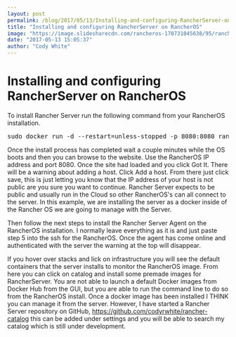 ```yaml
---
layout: post
permalink: /blog/2017/05/13/Installing-and-configuring-RancherServer-on-RancherOS/
title: "Installing and configuring RancherServer on RancherOS"
image: "https://image.slidesharecdn.com/rancheros-170731045638/95/rancher-os-a-simplified-linux-distribution-built-from-containers-for-containers-1-638.jpg?cb=1501477377"
date: "2017-05-13 15:05:37"
author: "Cody White"
---
```

<h1>Installing and configuring RancherServer on RancherOS</h1>

To install Rancher Server run the following command from your RancherOS installation.
<pre lang="bash">sudo docker run -d --restart=unless-stopped -p 8080:8080 rancher/server
</pre>
Once the install process has completed wait a couple minutes while the OS boots and then you can browse to the website. Use the RancherOS IP address and port 8080. Once the site had loaded and you click Got It. There will be a warning about adding a host. Click Add a host. From there just click save, this is just letting you know that the IP address of your host is not public are you sure you want to continue. Rancher Server expects to be public and usually run in the Cloud so other RancherOS's can all connect to the server. In this example, we are installing the server as a docker inside of the Rancher OS we are going to manage with the Server.

Then follow the next steps to install the Rancher Server Agent on the RancherOS installation. I normally leave everything as it is and just paste step 5 into the ssh for the RancherOS. Once the agent has come online and authenticated with the server the warning at the top will disappear.

If you hover over stacks and lick on infrastructure you will see the default containers that the server installs to monitor the RancherOS image. From here you can click on catalog and install some premade images for RancherServer. You are not able to launch a default Docker images from Docker Hub from the GUI, but you are able to run the command line to do so from the RancherOS install. Once a docker image has been installed I THINK you can manage it from the server. However, I have started a Rancher Server repository on GitHub, https://github.com/codyrwhite/rancher-catalog this can be added under settings and you will be able to search my catalog which is still under development.
